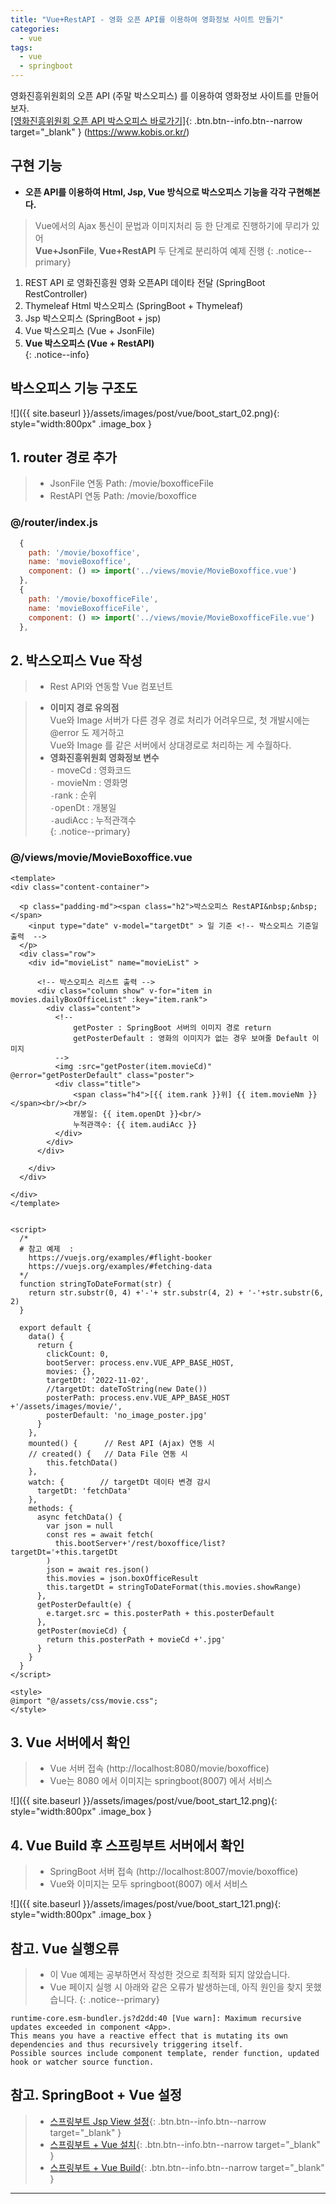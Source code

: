 ```yaml
---
title: "Vue+RestAPI - 영화 오픈 API를 이용하여 영화정보 사이트 만들기"
categories: 
  - vue
tags:
  - vue
  - springboot
---
```


영화진흥위원회의 오픈 API (주말 박스오피스) 를 이용하여 영화정보 사이트를 만들어보자.        
[[영화진흥위원회 오픈 API 박스오피스 바로가기]](https://www.kobis.or.kr/kobisopenapi/homepg/apiservice/searchServiceInfo.do){: .btn.btn--info.btn--narrow target="_blank" }  (https://www.kobis.or.kr/)    

## 구현 기능
+ **오픈 API를 이용하여 Html, Jsp, Vue 방식으로 박스오피스 기능을 각각 구현해본다.**    

> Vue에서의 Ajax 통신이 문법과 이미지처리 등 한 단계로 진행하기에 무리가 있어    
> **Vue+JsonFile**, **Vue+RestAPI** 두 단계로 분리하여 예제 진행
{: .notice--primary}

1. REST API 로 영화진흥원 영화 오픈API 데이타 전달 (SpringBoot RestController)    
2. Thymeleaf Html 박스오피스 (SpringBoot + Thymeleaf)    
3. Jsp 박스오피스 (SpringBoot + jsp)    
4. Vue 박스오피스 (Vue + JsonFile)          
5. **Vue 박스오피스 (Vue + RestAPI)**       
{: .notice--info}

## 박스오피스 기능 구조도
![]({{ site.baseurl }}/assets/images/post/vue/boot_start_02.png){: style="width:800px" .image_box }  

## 1. router 경로 추가
> + JsonFile 연동 Path:  /movie/boxofficeFile
> + RestAPI 연동 Path:  /movie/boxoffice

### @/router/index.js
```js
  {
    path: '/movie/boxoffice',
    name: 'movieBoxoffice',
    component: () => import('../views/movie/MovieBoxoffice.vue')
  },
  {
    path: '/movie/boxofficeFile',
    name: 'movieBoxofficeFile',
    component: () => import('../views/movie/MovieBoxofficeFile.vue')
  },
```

## 2. 박스오피스 Vue 작성
> + Rest API와 연동할 Vue 컴포넌트

> + **이미지 경로 유의점**    
> Vue와 Image 서버가 다른 경우 경로 처리가 어려우므로, 첫 개발시에는 @error 도 제거하고    
> Vue와 Image 를 같은 서버에서 상대경로로 처리하는 게 수월하다.    
> + **영화진흥위원회 영화정보 변수**    
> `-` moveCd : 영화코드    
> `-` movieNm : 영화명    
> `-`rank : 순위    
> `-`openDt : 개봉일    
> `-`audiAcc : 누적관객수    
{: .notice--primary}

### @/views/movie/MovieBoxoffice.vue
```vue
<template>
<div class="content-container">

  <p class="padding-md"><span class="h2">박스오피스 RestAPI&nbsp;&nbsp;</span> 
    <input type="date" v-model="targetDt" > 일 기준 <!-- 박스오피스 기준일 출력  -->
  </p>
  <div class="row">
    <div id="movieList" name="movieList" >

      <!-- 박스오피스 리스트 출력 -->
      <div class="column show" v-for="item in movies.dailyBoxOfficeList" :key="item.rank">
        <div class="content">
          <!-- 
              getPoster : SpringBoot 서버의 이미지 경로 return
              getPosterDefault : 영화의 이미지가 없는 경우 보여줄 Default 이미지
          -->        
          <img :src="getPoster(item.movieCd)" @error="getPosterDefault" class="poster"> 
          <div class="title">
              <span class="h4">[{{ item.rank }}위] {{ item.movieNm }} </span><br/><br/>
              개봉일: {{ item.openDt }}<br/>
              누적관객수: {{ item.audiAcc }}
          </div>
        </div>
      </div>

    </div>
  </div>

</div>
</template> 


<script>
  /* 
  # 참고 예제  :
    https://vuejs.org/examples/#flight-booker 
    https://vuejs.org/examples/#fetching-data
  */
  function stringToDateFormat(str) {
    return str.substr(0, 4) +'-'+ str.substr(4, 2) + '-'+str.substr(6, 2)
  } 

  export default {
    data() {
      return {
        clickCount: 0,  
        bootServer: process.env.VUE_APP_BASE_HOST,
        movies: {},
        targetDt: '2022-11-02',
        //targetDt: dateToString(new Date())
        posterPath: process.env.VUE_APP_BASE_HOST +'/assets/images/movie/',
        posterDefault: 'no_image_poster.jpg'
      }
    },                  
    mounted() {      // Rest API (Ajax) 연동 시
    // created() {   // Data File 연동 시       
        this.fetchData()        
    }, 
    watch: {        // targetDt 데이타 변경 감시
      targetDt: 'fetchData'
    }, 
    methods: {  
      async fetchData() {
        var json = null
        const res = await fetch(
          this.bootServer+'/rest/boxoffice/list?targetDt='+this.targetDt
        )
        json = await res.json()
        this.movies = json.boxOfficeResult
        this.targetDt = stringToDateFormat(this.movies.showRange)
      },
      getPosterDefault(e) {          
        e.target.src = this.posterPath + this.posterDefault
      }, 
      getPoster(movieCd) {
        return this.posterPath + movieCd +'.jpg'   
      }  
    } 
  }
</script>

<style>
@import "@/assets/css/movie.css";
</style>

```

## 3. Vue 서버에서 확인
> + Vue 서버 접속 (http://localhost:8080/movie/boxoffice)  
> + Vue는 8080 에서 이미지는 springboot(8007) 에서 서비스    

![]({{ site.baseurl }}/assets/images/post/vue/boot_start_12.png){: style="width:800px" .image_box }


## 4. Vue Build 후 스프링부트 서버에서 확인
> + SpringBoot 서버 접속 (http://localhost:8007/movie/boxoffice)  
> + Vue와 이미지는 모두 springboot(8007) 에서 서비스    

![]({{ site.baseurl }}/assets/images/post/vue/boot_start_121.png){: style="width:800px" .image_box }


## 참고. Vue 실행오류
> + 이 Vue 예제는 공부하면서 작성한 것으로 최적화 되지 않았습니다.    
> + Vue 페이지 실행 시 아래와 같은 오류가 발생하는데, 아직 원인을 찾지 못했습니다. 
{: .notice--primary}

```text
runtime-core.esm-bundler.js?d2dd:40 [Vue warn]: Maximum recursive updates exceeded in component <App>.
This means you have a reactive effect that is mutating its own dependencies and thus recursively triggering itself. 
Possible sources include component template, render function, updated hook or watcher source function.
```

## 참고. SpringBoot + Vue 설정
> + [스프링부트 Jsp View 설정](http://localhost:4000/springboot/02-springboot-jsp/){: .btn.btn--info.btn--narrow target="_blank" }
> + [스프링부트 + Vue 설치](http://localhost:4000/vue/springboot-vue/){: .btn.btn--info.btn--narrow target="_blank" }
> + [스프링부트 + Vue Build](http://localhost:4000/vue/springboot-vue-build/){: .btn.btn--info.btn--narrow target="_blank" }

---   
   
